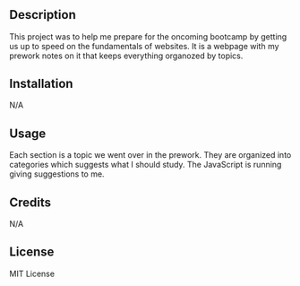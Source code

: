 # <Prework Study Guide Webpage>

## Description

This project was to help me prepare for the oncoming bootcamp by getting us up to speed on the fundamentals of websites.  It is a webpage with my prework notes on it that keeps everything organozed by topics.

## Installation

N/A

## Usage

Each section is a topic we went over in the prework. They are organized into categories which suggests what I should study. The JavaScript is running giving suggestions to me.

## Credits

N/A

## License

MIT License

